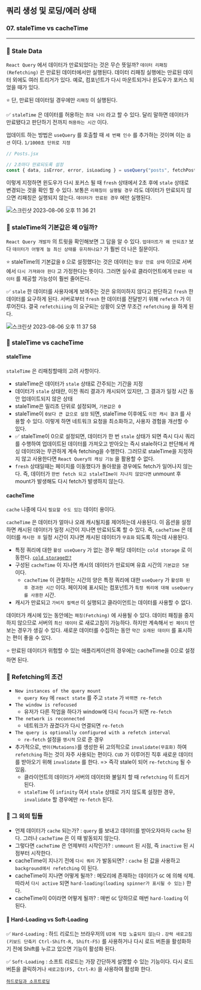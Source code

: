 ## 쿼리 생성 및 로딩/에러 상태
### 07. staleTime vs cacheTime
---------------------------------------------

### 📌 Stale Data

`React Query` 에서 데이터가 만료되었다는 것은 무슨 뜻일까?
`데이터 리패칭(Refetching)` 은 만료된 데이터에서만 실행된다. 데이터 리패칭 실행에는 만료된 데이터 외에도 여러 트리거가 있다. 예로, 컴포넌트가 다시 마운트되거나 윈도우가 포커스 되었을 때가 있다.

⭐️ 단, 만료된 데이터일 경우에만 `리패칭` 이 실행된다.

✅ `staleTime` 은 데이터를 허용하는 `최대 나이` 라고 할 수 있다. 
달리 말하면 데이터가 만료됐다고 판단하기 전까지 `허용하는 시간` 이다.

업데이트 하는 방법은 `useQuery` 를 호출할 때 `세 번째 인수` 를 추가하는 것이며 이는 `옵션` 이다.
`1/1000초 단위로 지정`

```jsx
// Posts.jsx

// 2초마다 만료되도록 설정
const { data, isError, error, isLoading } = useQuery("posts", fetchPosts, { staleTime: 2000});
```

이렇게 지정하면 윈도우가 다시 포커스 될 때 `fresh` 상태에서 2초 후에 `stale` 상태로 변경되는 것을 확인 할 수 있다.
보통은 `리패칭이 실행될 경우` 라도 데이터가 만료되지 않으면 리패칭은 실행되지 않는다.
`데이터가 만료된 경우` 에만 실행된다.

![스크린샷 2023-08-06 오후 11 36 21](https://github.com/chromeheartz/TIL/assets/95161113/05f807d9-c4f1-4cb0-a509-7752af97a60c)

### 📌 staleTime의 기본값은 왜 0일까?

`React Query 개발자` 의 트윗을 확인해보면 그 답을 알 수 있다.
`업데이트가 왜 안되죠?` 보다 `데이터가 어떻게 늘 최신 상태를 유지하나요?` 가 훨씬 더 나은 질문이다.

⭐️ staleTime의 기본값을 `0` 으로 설정했다는 것은 데이터는 `항상 만료 상태` 이므로 서버에서 `다시 가져와야 한다` 고 가정한다는 뜻이다. 그러면 실수로 클라이언트에게 `만료된 데이터` 를 제공할 가능성이 훨씬 줄어든다.

✅ `stale` 한 데이터를 사용자에게 보여주는 것은 유의미하지 않다고 판단하고 `fresh` 한 데이터를 요구하게 된다. 서버로부터 `fresh` 한 데이터를 전달받기 위해 `refetch` 가 이루어진다. 
결국 `refetchiiing` 이 요구되는 상황이 오면 무조건 `refetching` 을 하게 된다.

![스크린샷 2023-08-06 오후 11 37 58](https://github.com/chromeheartz/TIL/assets/95161113/a5fe82ed-8bbb-4c53-a2fe-a4050032e6e5)

### 📌 staleTime vs cacheTime

#### staleTime

`staleTime` 은 리패칭할때의 고려 사항이다.
- staleTime은 데이터가 `stale` 상태로 간주되는 기간을 지정
- 데이터가 `stale` 상태란, 이전 쿼리 결과가 캐시되어 있지만, 그 결과가 일정 시간 동안 업데이트되지 않은 상태
- staleTime은 밀리초 단위로 설정되며, `기본값은 0`
- staleTime이 `0보다 큰 값으로 설정` 되면, staleTime 이후에도 `이전 캐시 결과` 를 사용할 수 있다. 이렇게 하면 네트워크 요청을 최소화하고, 사용자 경험을 개선할 수 있다.
- ✅ staleTime이 0으로 설정되면, 데이터가 한 번 `stale` 상태가 되면 즉시 다시 쿼리를 수행하여 업데이트된 데이터를 가져오고 받아오는 즉시 stale하다고 판단해서 캐싱 데이터와는 무관하게 계속 fetching을 수행한다. 그러므로 staleTime을 지정하지 않고 사용한다면 `React Query의 캐싱 기능` 을 활용할 수 없다. 
- `fresh` 상태일때는 페이지를 이동했다가 돌아왔을 경우에도 fetch가 일어나지 않는다. 즉, 데이터가 `한번 fetch 되고 staleTIme이 지나지 않았다면` unmount 후 mount가 발생해도 다시 fetch가 발생하지 않는다.

#### cacheTime

`cache` 나중에 다시 `필요할 수도 있는` 데이터 용이다.

`cacheTime` 은 데이터가 얼마나 오래 캐시될지를 제어하는데 사용된다. 이 옵션을 설정하면 캐시된 데이터가 일정 시간이 지나면 만료되도록 할 수 있다. 즉, `cacheTime` 은 데이터를 `캐시한 후` 일정 시간이 지나면 캐시된 데이터가 `무효화` 되도록 하는데 사용된다.

- 특정 쿼리에 대한 `활성 useQuery` 가 없는 경우 해당 데이터는 `cold storage` 로 이동한다.
[`cold storage란?`]
- 구성된 `cacheTime` 이 지나면 캐시의 데이터가 만료되며 유효 시간의 `기본값은 5분` 이다.
	- `cacheTime` 이 관찰하는 시간의 양은 특정 쿼리에 대한 `useQuery` 가 `활성화 된 후 경과한 시간` 이다. 페이지에 표시되는 컴포넌트가 `특정 쿼리에 대해 useQuery를 사용한` 시간.
- 캐시가 만료되고 `가비지 컬렉션` 이 실행되고 클라이언트는 데이터를 사용할 수 없다.

데이터가 캐시에 있는 동안에는 `패칭(Fetching)` 에 사용될 수 있다. 데이터 패칭을 중지하지 않으므로 서버의 `최신 데이터`  로 새로고침이 가능하다. 하지만 계속해서 `빈 페이지` 만 보는 경우가 생길 수 있다.
새로운 데이터를 수집하는 동안 `약간 오래된 데이터` 를 표시하는 편이 좋을 수 있다.

⭐️ 만료된 데이터가 위험할 수 있는 애플리케이션의 경우에는 cacheTime을 0으로 설정하면 된다.

### 📌 Refetching의 조건

- `New instances of the query mount`
	* `query Key` 에 `react state` 를 주고 `state` 가 `바뀌면 re-fetch`
- `The window is refocused`
	* 유저가 다른 작업을 하다가 window에 다시 `focus`가 되면 `re-fetch`
- `The network is reconnected`
	* 네트워크가 끊겼다가 다시 연결되면 `re-fetch`
- `The query is optionally configured with a refetch interval`
	* `re-fetch` 설정을 `명시적` 으로 준 경우
- 추가적으로, `변이(Mutaions)`를 생성한 뒤 고의적으로 `invalidate(무효화)` 하여 `refetching` 하는 것이 자주 사용되는 편이다. `CUD` 가 이루어진 직후 새로운 데이터를 받아오기 위해 `invalidate` 를 한다. => 즉각 stale이 되어 `re-fetching` 될 수 있음.
  * 클라이언트의 데이터가 서버의 데이터와 불일치 할 때 `refetching` 이 트리거 된다.
  * `staleTime` 이 `infinity` 여서 `stale` 상태로 가지 않도록 설정한 경우, `invalidate` 할 경우에만 `re-fetch` 된다.
    
    
### 📌 그 외의 팁들

- 언제 데이터가 `cache` 되는가? : `query` 를 보내고 데이터를 받아오자마자 `cache` 된다. 그러나 `cacheTime` 은 이 때 발동되지 않는다.
- 그렇다면 `cacheTime` 은 언제부터 시작인가? : `unmount` 된 시점, 즉 `inactive` 된 시점부터 시작한다. 
- cacheTime이 지나기 전에 `다시 쿼리` 가 발동되면? : `cache` 된 값을 사용하고 `background에서 refetching` 이 된다.
- cacheTime이 지나면 어떻게 될까? : 메모리에 존재하는 데이터가 `GC` 에 의해 삭제. 따라서 `다시 active` 되면 `hard-loading(loading spinner가 표시될 수 있는)` 한다.
- cacheTime이 0이라면 어떻게 될까? : 매번 `GC` 당하므로 매번 `hard-loading` 이 된다.

#### 📍 Hard-Loading vs Soft-Loading

✅ `Hard-Loading` : 하드 리로드는 브라우저의 `UI에 직접 노출되지 않는다` . `강력 새로고침(키보드 단축키 Ctrl-Shift-R, Shift-F5)` 를 사용하거나 다시 로드 버튼을 활성화하기 전에 Shift를 누르고 있으면 기능이 활성화 된다.

✅ `Soft-Loading` : 소프트 리로드는 가장 간단하게 설명할 수 있는 기능이다. 다시 로드 버튼을 클릭하거나 `새로고침(F5, Ctrl-R)` 을 사용하여 활성화 한다.

[`하드로딩과 소프트로딩`]

[`cold storage란?`]: (https://d2.naver.com/helloworld/526125)
[`하드로딩과 소프트로딩`]: (https://hashnode.com/post/whats-the-difference-between-soft-loading-and-hard-loading-cj3ydic4s0020qwk82hrdkiyv/answer/ck842bfk004o0zis1cy764bg6)
